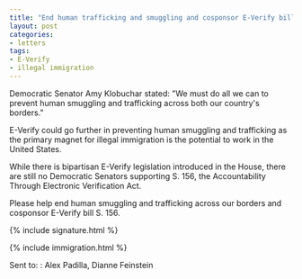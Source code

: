 ```yaml
---
title: "End human trafficking and smuggling and cosponsor E-Verify bill S. 156"
layout: post
categories:
- letters
tags:
- E-Verify
- illegal immigration
---
```


Democratic Senator Amy Klobuchar stated: "We must do all we can to prevent human smuggling and trafficking across both our country's borders."

E-Verify could go further in preventing human smuggling and trafficking as the primary magnet for illegal immigration is the potential to work in the United States.

While there is bipartisan E-Verify legislation introduced in the House, there are still no Democratic Senators supporting S. 156, the Accountability Through Electronic Verification Act.

Please help end human smuggling and trafficking across our borders and cosponsor E-Verify bill S. 156.

{% include signature.html %}

{% include immigration.html %}

Sent to:
: Alex Padilla, Dianne Feinstein
